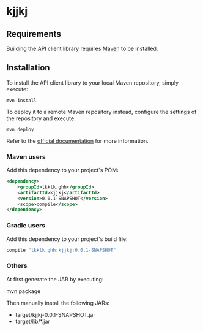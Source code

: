 # kjjkj

## Requirements

Building the API client library requires [Maven](https://maven.apache.org/) to be installed.

## Installation

To install the API client library to your local Maven repository, simply execute:

```shell
mvn install
```

To deploy it to a remote Maven repository instead, configure the settings of the repository and execute:

```shell
mvn deploy
```

Refer to the [official documentation](https://maven.apache.org/plugins/maven-deploy-plugin/usage.html) for more information.

### Maven users

Add this dependency to your project's POM:

```xml
<dependency>
    <groupId>lkklk.ghh</groupId>
    <artifactId>kjjkj</artifactId>
    <version>0.0.1-SNAPSHOT</version>
    <scope>compile</scope>
</dependency>
```

### Gradle users

Add this dependency to your project's build file:

```groovy
compile "lkklk.ghh:kjjkj:0.0.1-SNAPSHOT"
```

### Others

At first generate the JAR by executing:

mvn package

Then manually install the following JARs:

* target/kjjkj-0.0.1-SNAPSHOT.jar
* target/lib/*.jar
